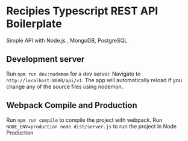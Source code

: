 # Recipies Typescript REST API Boilerplate
Simple API with Node.js , MongoDB, PostgreSQL

## Development server

Run `npm run dev:nodemon` for a dev server. Navigate to `http://localhost:8080/api/v1`. The app will automatically reload if you change any of the source files using nodemon.

## Webpack Compile and Production

Run `npm run compile` to compile the project with webpack. Run `NODE_ENV=production node dist/server.js` to run the project in Node Production